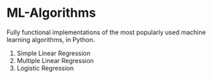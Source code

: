 # ML-Algorithms
Fully functional implementations of the most popularly used machine learning algorithms, in Python.
1.  Simple Linear Regression
2.  Multiple Linear Regression
3.  Logistic Regression
